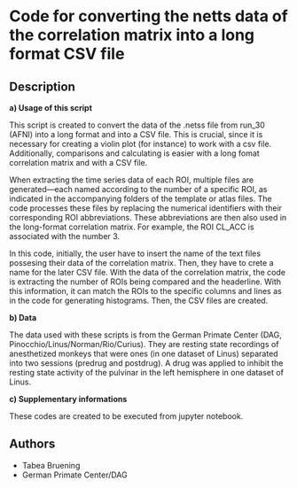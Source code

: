 # Code for converting the netts data of the correlation matrix into a long format CSV file

## Description

**a) Usage of this script**

This script is created to convert the data of the .netss file from run_30 (AFNI) into a long format and into a CSV file. This is crucial, since it is necessary for creating a violin plot (for instance) to work with a csv file. Additionally, comparisons and calculating is easier with a long fomat correlation matrix and with a CSV file. 

When extracting the time series data of each ROI, multiple files are generated—each named according to the number of a specific ROI, as indicated in the accompanying folders of the template or atlas files. The code processes these files by replacing the numerical identifiers with their corresponding ROI abbreviations. These abbreviations are then also used in the long-format correlation matrix. For example, the ROI CL_ACC is associated with the number 3.

In this code, initially, the user have to insert the name of the text files possesing their data of the correlation matrix. Then, they have to crete a name for the later CSV file. With the data of the correlation matrix, the code is extracting the number of ROIs being compared and the headerline. With this information, it can match the ROIs to the specific columns and lines as in the code for generating histograms. Then, the CSV files are created.

**b) Data**

The data used with these scripts is from the German Primate Center (DAG, Pinocchio/Linus/Norman/Rio/Curius). They are resting state recordings of anesthetized monkeys that were ones (in one dataset of Linus) separated into two sessions (predrug and postdrug). A drug was applied to inhibit the resting state activity of the pulvinar in the left hemisphere in one dataset of Linus.

**c) Supplementary informations**

These codes are created to be executed from jupyter notebook.

## Authors

* Tabea Bruening
* German Primate Center/DAG

